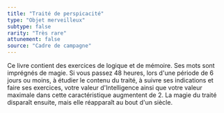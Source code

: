 ```yaml
---
title: "Traité de perspicacité"
type: "Objet merveilleux"
subtype: false
rarity: "Très rare"
attunement: false
source: "Cadre de campagne"
---
```

Ce livre contient des exercices de logique et de mémoire. Ses mots sont imprégnés de magie. Si vous passez 48 heures, lors d'une période de 6 jours ou moins, à étudier le contenu du traité, à suivre ses indications et faire ses exercices, votre valeur d'Intelligence ainsi que votre valeur maximale dans cette caractéristique augmentent de 2. La magie du traité disparaît ensuite, mais elle réapparaît au bout d'un siècle.
